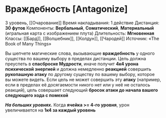 # Враждебность [Antagonize]
3 уровень, [[Очарование]]
Время накладывания: 1 действие
Дистанция: **30 футов**
Компоненты: **Вербальный**, **Соматический**, **Материальный** (игральная карта с изображением плута)
Длительность: **Мгновенная**
Классы: [[Бард]], [[Волшебник]], [[Колдун]], [[Чародей]]
Источник: «The Book of Many Things»

Вы шепчете магические слова, вызывающие **враждебность** у одного существа по вашему выбору в пределах дистанции. Цель должна преуспеть в **спасброске Мудрости**, иначе получит **4к4 урона психической энергией** и должна немедленно **реакцией** совершить **рукопашную атаку** по другому существу по вашему выбору, которое вы можете видеть. Если цель не может совершить эту **атаку** (например, если в пределах её досягаемости никого нет или у неё не осталось реакций), цель совершает следующий **бросок атаки до начала вашего следующего хода с помехой**

**_На больших уровнях._** Когда **ячейка >= 4-го уровня**, урон увеличивается на **1к4 за каждый уровень**